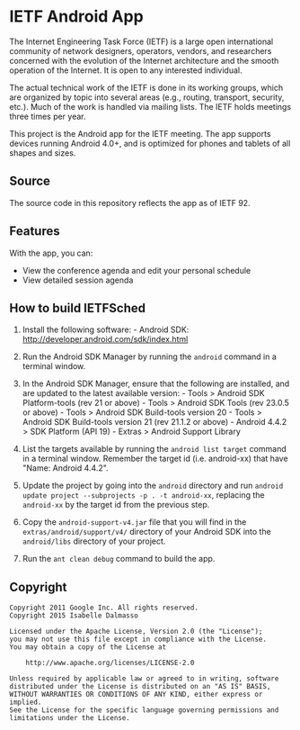 IETF Android App
======================

The Internet Engineering Task Force (IETF) is a large open international community of network designers, operators, vendors, and researchers concerned with the evolution of the Internet architecture and the smooth operation of the Internet. It is open to any interested individual.

The actual technical work of the IETF is done in its working groups, which are organized by topic into several areas (e.g., routing, transport, security, etc.). Much of the work is handled via mailing lists. The IETF holds meetings three times per year.

This project is the Android app for the IETF meeting. The app supports devices running Android 4.0+, and is optimized for phones and tablets of all shapes and sizes.

<h2>Source</h2>

The source code in this repository reflects the app as of IETF 92.

<h2>Features</h2>

With the app, you can:

- View the conference agenda and edit your personal schedule
- View detailed session agenda

<h2>How to build IETFSched</h2>

1. Install the following software:
       - Android SDK:
         http://developer.android.com/sdk/index.html

2. Run the Android SDK Manager by running the `android` command in a terminal window.

3. In the Android SDK Manager, ensure that the following are installed, and are updated to the latest available version:
       - Tools > Android SDK Platform-tools (rev 21 or above)
       - Tools > Android SDK Tools (rev 23.0.5 or above)
       - Tools > Android SDK Build-tools version 20
       - Tools > Android SDK Build-tools version 21 (rev 21.1.2 or above)
       - Android 4.4.2 > SDK Platform (API 19)
       - Extras > Android Support Library

4. List the targets available by running the `android list target` command in a terminal window.  Remember the target id (i.e. android-xx) that have "Name: Android 4.4.2".

5. Update the project by going into the `android` directory and run `android update project --subprojects -p . -t android-xx`, replacing the `android-xx` by the target id from the previous step.

6. Copy the `android-support-v4.jar` file that you will find in the `extras/android/support/v4/` directory of your Android SDK into the `android/libs` directory of your project.

7. Run the `ant clean debug` command to build the app.

<h2>Copyright</h2>

    Copyright 2011 Google Inc. All rights reserved.
    Copyright 2015 Isabelle Dalmasso

    Licensed under the Apache License, Version 2.0 (the "License");
    you may not use this file except in compliance with the License.
    You may obtain a copy of the License at

        http://www.apache.org/licenses/LICENSE-2.0

    Unless required by applicable law or agreed to in writing, software
    distributed under the License is distributed on an "AS IS" BASIS,
    WITHOUT WARRANTIES OR CONDITIONS OF ANY KIND, either express or implied.
    See the License for the specific language governing permissions and
    limitations under the License.
